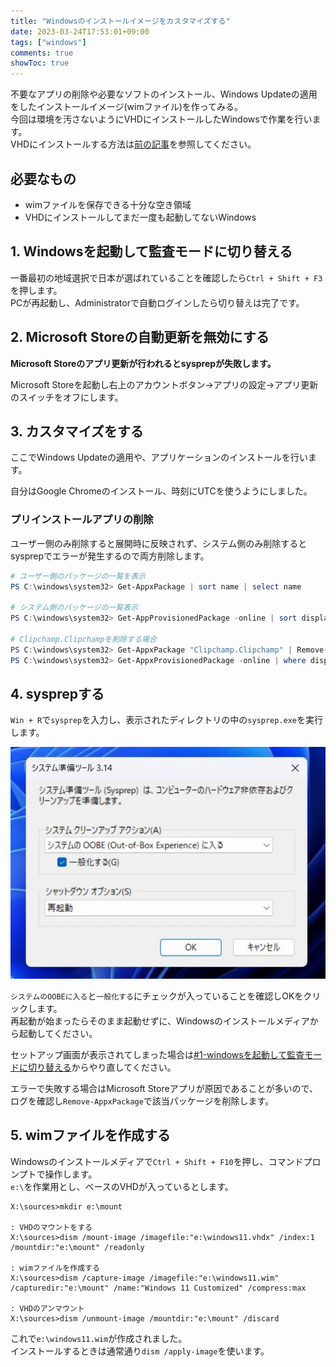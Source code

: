 ```yaml
---
title: "Windowsのインストールイメージをカスタマイズする"
date: 2023-03-24T17:53:01+09:00
tags: ["windows"]
comments: true
showToc: true
---
```

不要なアプリの削除や必要なソフトのインストール、Windows Updateの適用をしたインストールイメージ(wimファイル)を作ってみる。  
今回は環境を汚さないようにVHDにインストールしたWindowsで作業を行います。  
VHDにインストールする方法は[前の記事](/posts/20230324/windows-vhd-install/)を参照してください。

## 必要なもの
- wimファイルを保存できる十分な空き領域
- VHDにインストールしてまだ一度も起動してないWindows

## 1. Windowsを起動して監査モードに切り替える
一番最初の地域選択で日本が選ばれていることを確認したら`Ctrl + Shift + F3`を押します。  
PCが再起動し、Administratorで自動ログインしたら切り替えは完了です。

## 2. Microsoft Storeの自動更新を無効にする
**Microsoft Storeのアプリ更新が行われるとsysprepが失敗します。**

Microsoft Storeを起動し右上のアカウントボタン→アプリの設定→アプリ更新のスイッチをオフにします。

## 3. カスタマイズをする
ここでWindows Updateの適用や、アプリケーションのインストールを行います。  

自分はGoogle Chromeのインストール、時刻にUTCを使うようにしました。

### プリインストールアプリの削除
ユーザー側のみ削除すると展開時に反映されず、システム側のみ削除するとsysprepでエラーが発生するので両方削除します。
```powershell
# ユーザー側のパッケージの一覧を表示
PS C:\windows\system32> Get-AppxPackage | sort name | select name

# システム側のパッケージの一覧表示
PS C:\windows\system32> Get-AppProvisionedPackage -online | sort displayname | select displayname

# Clipchamp.Clipchampを削除する場合
PS C:\windows\system32> Get-AppxPackage "Clipchamp.Clipchamp" | Remove-AppxPackage
PS C:\windows\system32> Get-AppxProvisionedPackage -online | where displayname -like "Clipchamp.Clipchamp" | Remove-AppxProvisionedPackage -online
```

## 4. sysprepする
`Win + R`で`sysprep`を入力し、表示されたディレクトリの中の`sysprep.exe`を実行します。

![sysprep](sysprep.webp)

`システムのOOBEに入る`と`一般化する`にチェックが入っていることを確認しOKをクリックします。  
再起動が始まったらそのまま起動せずに、Windowsのインストールメディアから起動してください。


セットアップ画面が表示されてしまった場合は[#1-windowsを起動して監査モードに切り替える](/posts/20230324/windows-customimg/#1-windowsを起動して監査モードに切り替える)からやり直してください。

エラーで失敗する場合はMicrosoft Storeアプリが原因であることが多いので、ログを確認し`Remove-AppxPackage`で該当パッケージを削除します。

## 5. wimファイルを作成する
Windowsのインストールメディアで`Ctrl + Shift + F10`を押し、コマンドプロンプトで操作します。  
`e:\`を作業用とし、ベースのVHDが入っているとします。

```
X:\sources>mkdir e:\mount

: VHDのマウントをする
X:\sources>dism /mount-image /imagefile:"e:\windows11.vhdx" /index:1 /mountdir:"e:\mount" /readonly

: wimファイルを作成する
X:\sources>dism /capture-image /imagefile:"e:\windows11.wim" /capturedir:"e:\mount" /name:"Windows 11 Customized" /compress:max

: VHDのアンマウント
X:\sources>dism /unmount-image /mountdir:"e:\mount" /discard
```

これで`e:\windows11.wim`が作成されました。  
インストールするときは通常通り`dism /apply-image`を使います。